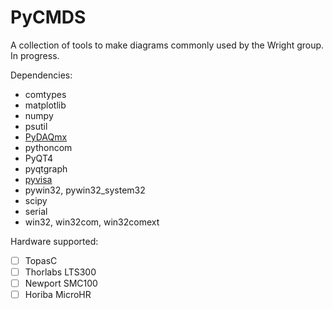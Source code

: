 # PyCMDS

A collection of tools to make diagrams commonly used by the Wright group. In progress.

Dependencies:
- comtypes
- matplotlib
- numpy
- psutil
- [PyDAQmx](https://pythonhosted.org/PyDAQmx/)
- pythoncom
- PyQT4
- pyqtgraph
- [pyvisa](http://pyvisa.readthedocs.org/en/master/)
- pywin32, pywin32_system32
- scipy
- serial
- win32, win32com, win32comext

Hardware supported:
- [ ] TopasC
- [ ] Thorlabs LTS300
- [ ] Newport SMC100
- [ ] Horiba MicroHR
